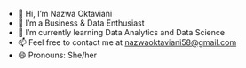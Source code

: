 - 👋 Hi, I’m Nazwa Oktaviani
- 👀 I’m a Business & Data Enthusiast
- 🌱 I’m currently learning Data Analytics and Data Science
- 📫 Feel free to contact me at nazwaoktaviani58@gmail.com
- 😄 Pronouns: She/her

<!---
nazwaoktaviani02/nazwaoktaviani02 is a ✨ special ✨ repository because its `README.md` (this file) appears on your GitHub profile.
You can click the Preview link to take a look at your changes.
--->
